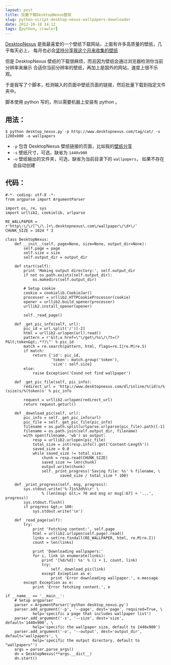 ```yaml
---
layout: post
title: 批量下载DesktopNexus壁纸
slug: python-script-desktop-nexus-wallpapers-downloader
date: 2012-10-18 14:12
tags: [python, crawler]
---
```


[DesktopNexus][1] 是我最喜爱的一个壁纸下载网站，上面有许多高质量的壁纸，几乎每天必上，
每月也必会[坚持分享我这个月来收集的壁纸][2]

但是 DesktopNexus 壁纸的下载很麻烦，而且因为壁纸会通过浏览器检测你当前分辨率来展示
合适你当前分辨率的壁纸，再加上是国外的网站，速度上很不乐观。

于是我写了个脚本，检测输入的页面中壁纸页面的链接，然后批量下载到指定文件夹中。

脚本使用 python 写的，所以需要机器上安装有 python 。

用法：
--------

    $ python desktop_nexus.py -p http://www.desktopnexus.com/tag/cat/ -s 1280x800 -o wallpapers

 - `-p` 包含 DesktopNexus 壁纸链接的页面，比如我的[壁纸分享][3]
 - `-s` 壁纸尺寸，可选，缺省为 `1440x900`
 - `-o` 壁纸输出的文件夹，可选，缺省为当前目录下的 `wallpapers`， 如果不存在会自动创建

代码：
--------

    #-*- coding: utf-8 -*-
    from argparse import ArgumentParser

    import os, re, sys
    import urllib2, cookielib, urlparse

    RE_WALLPAPER = r'http\:\/\/[^\/\.]+\.desktopnexus\.com\/wallpaper\/\d+\/'
    CHUNK_SIZE = 1024 * 3

    class DesktopNexus:
        def __init__(self, page=None, size=None, output_dir=None):
            self.page = page
            self.size = size
            self.output_dir = output_dir

        def start(self):
            print 'Making output directory:', self.output_dir
            if not os.path.exists(self.output_dir):
                os.makedirs(self.output_dir)

            # Setup cookie
            cookie = cookielib.CookieJar()
            processer = urllib2.HTTPCookieProcessor(cookie)
            opener = urllib2.build_opener(processer)
            urllib2.install_opener(opener)

            self._read_page()

        def _get_pic_info(self, url):
            pic_id = url.split('/')[-2]
            html = urllib2.urlopen(url).read()
            pattern = r'&lt;a href=\"\/get\/%s\/\?t=(?P&lt;token&gt;.*?)\"' % pic_id
            match = re.search(pattern, html, flags=re.I|re.M|re.S)
            if match:
                return {'id': pic_id,
                        'token': match.group('token'),
                        'size': self.size}
            else:
                raise Exception('Cound not find wallpaper')

        def _get_pic_file(self, pic_info):
            redirect_url = 'http://www.desktopnexus.com/dl/inline/%(id)s/%(size)s/%(token)s' % pic_info

            request = urllib2.urlopen(redirect_url)
            return request.geturl()

        def _download_pic(self, url):
            pic_info = self._get_pic_info(url)
            pic_file = self._get_pic_file(pic_info)
            filename = os.path.split(urlparse.urlparse(pic_file).path)[-1]
            filename = os.path.join(self.output_dir, filename)
            with open(filename, 'wb') as output:
                resp = urllib2.urlopen(pic_file)
                total_size = int(resp.info().get('Content-Length'))
                saved_size = 0.0
                while saved_size != total_size:
                    chunk = resp.read(CHUNK_SIZE)
                    saved_size += len(chunk)
                    output.write(chunk)
                    self._print_progress('Saving file: %s' % filename, \
                            saved_size / total_size * 100)

        def _print_progress(self, msg, progress):
            sys.stdout.write('%-71s%3d%%\r' \
                    % (len(msg) &lt;= 70 and msg or msg[:67] + '...', progress))
            sys.stdout.flush()
            if progress &gt;= 100:
                sys.stdout.write('\n')

        def _read_page(self):
            try:
                print 'Fetching content:', self.page
                html = urllib2.urlopen(self.page).read()
                links = set(re.findall(RE_WALLPAPER, html, re.M|re.I))
                count = len(links)

                print 'Downloading wallpapers:'
                for i, link in enumerate(links):
                    print '[%d/%d]: %s' % (i + 1, count, link)
                    try:
                        self._download_pic(link)
                    except Exception as e:
                        print 'Error downloading wallpaper.', e.message
            except Exception as e:
                print 'Error fetching content.', e

    if __name__ == '__main__':
        # Setup argparser
        parser = ArgumentParser('python desktop_nexus.py')
        parser.add_argument('-p', '--page', dest='page', required=True, \
                help='specific a page that includes wallpaper list')
        parser.add_argument('-s', '--size', dest='size', default='1440x900', \
                help='specific the wallpaper size, default to 1440x900')
        parser.add_argument('-o', '--output', dest='output_dir', default='wallpapers', \
                help='specific the output directory, default to "wallpapers"')
        args = parser.parse_args()
        dn = DesktopNexus(**args.__dict__)
        dn.start()

[1]: http://www.desktopnexus.com/
[2]: http://www.g2w.me/tag/wallpaper/
[3]: http://www.g2w.me/2012/09/wallpapers-201209/
